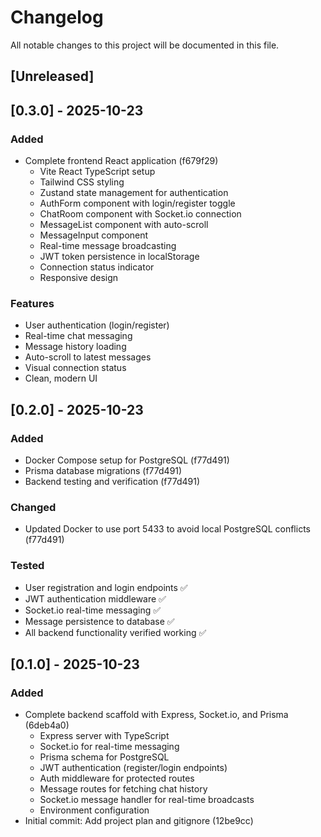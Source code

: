 # Changelog

All notable changes to this project will be documented in this file.

## [Unreleased]

## [0.3.0] - 2025-10-23

### Added
- Complete frontend React application (f679f29)
  - Vite React TypeScript setup
  - Tailwind CSS styling
  - Zustand state management for authentication
  - AuthForm component with login/register toggle
  - ChatRoom component with Socket.io connection
  - MessageList component with auto-scroll
  - MessageInput component
  - Real-time message broadcasting
  - JWT token persistence in localStorage
  - Connection status indicator
  - Responsive design

### Features
- User authentication (login/register)
- Real-time chat messaging
- Message history loading
- Auto-scroll to latest messages
- Visual connection status
- Clean, modern UI

## [0.2.0] - 2025-10-23

### Added
- Docker Compose setup for PostgreSQL (f77d491)
- Prisma database migrations (f77d491)
- Backend testing and verification (f77d491)

### Changed
- Updated Docker to use port 5433 to avoid local PostgreSQL conflicts (f77d491)

### Tested
- User registration and login endpoints ✅
- JWT authentication middleware ✅
- Socket.io real-time messaging ✅
- Message persistence to database ✅
- All backend functionality verified working ✅

## [0.1.0] - 2025-10-23

### Added
- Complete backend scaffold with Express, Socket.io, and Prisma (6deb4a0)
  - Express server with TypeScript
  - Socket.io for real-time messaging
  - Prisma schema for PostgreSQL
  - JWT authentication (register/login endpoints)
  - Auth middleware for protected routes
  - Message routes for fetching chat history
  - Socket.io message handler for real-time broadcasts
  - Environment configuration
- Initial commit: Add project plan and gitignore (12be9cc)
